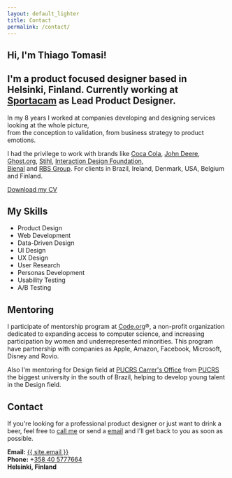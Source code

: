 ```yaml
---
layout: default_lighter
title: Contact
permalink: /contact/
---
```


<main id="main">

<section class="content conteiner-half">
  <div class="conteiner">
    <h1 class="margin-double">Hi, I'm Thiago Tomasi!</h1>
    <!-- <p>A product designer based in Helsinki, Finland.</p> -->
  </div>
</section>

<section class="content">
  <div class="conteiner">
      <h2>I'm a product focused designer based in Helsinki, Finland. Currently working at <a href="http://sportacam.com" target="_blank">Sportacam</a> as Lead Product Designer.</h2>
      <p>In my 8 years I worked at companies developing and designing services looking at the whole picture,<br />from the conception to validation, from business strategy to product emotions.</p>
      <p>I had the privilege to work with brands like <a href="http://www.coca-cola.com">Coca Cola</a>, <a href="https://www.deere.com">John Deere</a>, <a href="https://ghost.org/">Ghost.org</a>, <a href="http://www.stihl.com">Stihl</a>, <a href="https://www.interaction-design.org">Interaction Design Foundation</a>,<br /> <a href="http://www.bienal.org.br">Bienal</a> and <a href="http://www.clicrbs.com.br/rs/">RBS Group</a>. For clients in Brazil, Ireland, Denmark, USA, Belgium and Finland.</p>
      <p class="margin-double margin-double-bottom"><a href="{{ site.url }}pdfs/ThiagoTaroucoTomasi-CV.pdf" target="_blank" class="button">Download my CV</a></p>
    <div class="conteiner-half-width">
      <h2 class="title">My Skills</h2>
    </div>
    <div class="conteiner-half-width">
      <ul>
        <li>Product Design</li>
        <li>Web Development</li>
        <li>Data-Driven Design</li>
        <li>UI Design</li>
        <li>UX Design</li>
        <li>User Research</li>
        <li>Personas Development</li>
        <li>Usability Testing</li>
        <li>A/B Testing</li>
      </ul>
    </div>
    <div class="conteiner-half-width">
      <h2 class="title">Mentoring</h2>
    </div>
    <div class="conteiner-half-width">
      <p>I participate of mentorship program at <a href="https://code.org" target="_blank">Code.org</a>®, a non-profit organization dedicated to expanding access to computer science, and increasing participation by women and underrepresented minorities. This program have partnership with companies as Apple, Amazon, Facebook, Microsoft, Disney and Rovio.</p>
      <p>Also I'm mentoring for Design field at <a href="http://www.carreiraspucrs.com.br" target="_blank">PUCRS Carrer's Office</a> from <a href="http://www.pucrs.br/en/" target="_blank">PUCRS</a> the biggest university in the south of Brazil, helping to develop young talent in the Design field.</p>
    </div>
    <div class="conteiner-half-width">
      <h2 class="title">Contact</h2>
    </div>
    <div class="conteiner-half-width">
      <p>If you're looking for a professional product designer or just want to drink a beer, feel free to <a href="callto:+358 40 5777664">call me</a> or send a <a target="_blank" href="mailto:{{ site.email }}">email</a> and I'll get back to you as soon as possible.</p>
      <p><strong>Email:</strong> <a target="_blank" href="mailto:{{ site.email }}">{{ site.email }}</a><br />
      <strong>Phone:</strong> +<a href="callto:+358 40 5777664">358 40 5777664</a><br />
      <strong>Helsinki, Finland</strong></p>
    </div> 
  </div>
</section>

</main>
